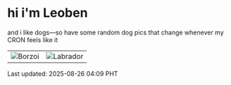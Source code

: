 # hi i'm Leoben

and i like dogs—so have some random dog pics that change whenever my CRON feels like it

|  |  |
|--------|----------|
| ![Borzoi](https://random-dog-vercel.vercel.app/api/random-borzoi?v=1756152587) | ![Labrador](https://random-dog-vercel.vercel.app/api/random-labrador?v=1756152587) |

Last updated: 2025-08-26 04:09 PHT
